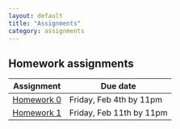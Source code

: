 ```yaml
---
layout: default
title: "Assignments"
category: assignments
---
```


## Homework assignments

Assignment | Due date
---------- | --------
[Homework 0](assign/hw0.html) | Friday, Feb 4th by 11pm
[Homework 1](assign/hw1.html) | Friday, Feb 11th by 11pm
